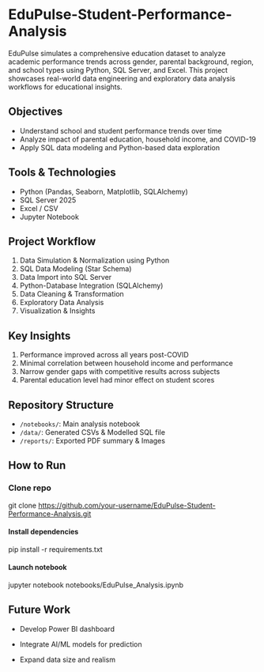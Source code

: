 # EduPulse-Student-Performance-Analysis
EduPulse simulates a comprehensive education dataset to analyze academic performance trends across gender, parental background, region, and school types using Python, SQL Server, and Excel.  This project showcases real-world data engineering and exploratory data analysis workflows for educational insights.

## Objectives
* Understand school and student performance trends over time
* Analyze impact of parental education, household income, and COVID-19
* Apply SQL data modeling and Python-based data exploration

## Tools & Technologies
* Python (Pandas, Seaborn, Matplotlib, SQLAlchemy)
* SQL Server 2025
* Excel / CSV
* Jupyter Notebook

## Project Workflow
1. Data Simulation & Normalization using Python
2. SQL Data Modeling (Star Schema)
3. Data Import into SQL Server
4. Python-Database Integration (SQLAlchemy)
5. Data Cleaning & Transformation
6. Exploratory Data Analysis
7. Visualization & Insights
## Key Insights
1. Performance improved across all years post-COVID
2. Minimal correlation between household income and performance
3. Narrow gender gaps with competitive results across subjects
4. Parental education level had minor effect on student scores
## Repository Structure
- `/notebooks/`: Main analysis notebook
- `/data/`: Generated CSVs & Modelled SQL file
- `/reports/`: Exported PDF summary & Images
 ## How to Run

 ### Clone repo
git clone https://github.com/your-username/EduPulse-Student-Performance-Analysis.git

#### Install dependencies
pip install -r requirements.txt

#### Launch notebook
jupyter notebook notebooks/EduPulse_Analysis.ipynb

## Future Work
- Develop Power BI dashboard

- Integrate AI/ML models for prediction

- Expand data size and realism
